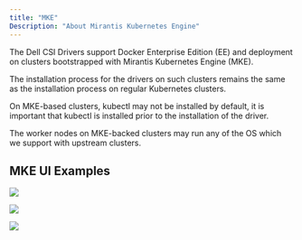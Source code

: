 ```yaml
---
title: "MKE"
Description: "About Mirantis Kubernetes Engine" 
---
```


The Dell CSI Drivers support Docker Enterprise Edition (EE) and deployment on clusters bootstrapped with Mirantis Kubernetes Engine (MKE).

The installation process for the drivers on such clusters remains the same as the installation process on regular Kubernetes clusters.

On MKE-based clusters, kubectl may not be installed by default, it is important that kubectl is installed prior to the installation of the driver.

The worker nodes on MKE-backed clusters may run any of the OS which we support with upstream clusters.

## MKE UI Examples

![](/storage-plugin-docs/images/first.png)

![](/storage-plugin-docs/images/second.png)

![](/storage-plugin-docs/images/third.png)
